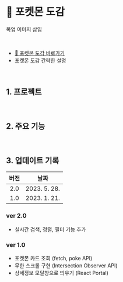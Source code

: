 # 🐣 포켓몬 도감

목업 이미지 삽입

<br>

- [🚀 포켓몬 도감 바로가기](https://rigood.github.io/pokemon)
- 포켓몬 도감 간략한 설명

<br>

## 1. 프로젝트

<br>

## 2. 주요 기능

<br>

## 3. 업데이트 기록

| **버전** |   **날짜**   |
| :------: | :----------: |
|   2.0    | 2023. 5. 28. |
|   1.0    | 2023. 1. 21. |

### ver 2.0

- 실시간 검색, 정렬, 필터 기능 추가

### ver 1.0

- 포켓몬 카드 조회 (fetch, poke API)
- 무한 스크롤 구현 (Intersection Observer API)
- 상세정보 모달창으로 띄우기 (React Portal)

<br>
